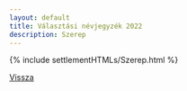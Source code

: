 ```yaml
---
layout: default
title: Választási névjegyzék 2022
description: Szerep
---
```


{% include settlementHTMLs/Szerep.html %}

[Vissza](../)